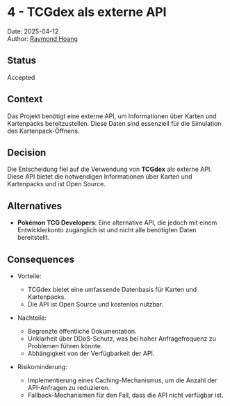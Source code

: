 # 4 - TCGdex als externe API

Date: 2025-04-12  
Author: [Raymond Hoang](mailto:grey@greydon.de)

## Status

Accepted

## Context

Das Projekt benötigt eine externe API, um Informationen über Karten und Kartenpacks bereitzustellen. Diese Daten sind essenziell für die Simulation des Kartenpack-Öffnens.

## Decision

Die Entscheidung fiel auf die Verwendung von **TCGdex** als externe API. Diese API bietet die notwendigen Informationen über Karten und Kartenpacks und ist Open Source.

## Alternatives

- **Pokémon TCG Developers**: Eine alternative API, die jedoch mit einem Entwicklerkonto zugänglich ist und nicht alle benötigten Daten bereitstellt.

## Consequences

- Vorteile:
    - TCGdex bietet eine umfassende Datenbasis für Karten und Kartenpacks.
    - Die API ist Open Source und kostenlos nutzbar.

- Nachteile:
    - Begrenzte öffentliche Dokumentation.
    - Unklarheit über DDoS-Schutz, was bei hoher Anfragefrequenz zu Problemen führen könnte.
    - Abhängigkeit von der Verfügbarkeit der API.

- Risikominderung:
    - Implementierung eines Caching-Mechanismus, um die Anzahl der API-Anfragen zu reduzieren.
    - Fallback-Mechanismen für den Fall, dass die API nicht verfügbar ist.
